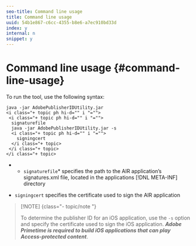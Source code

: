 ```yaml
---
seo-title: Command line usage
title: Command line usage
uuid: 54b1e867-c6cc-4355-b8e6-a7ec910bd33d
index: y
internal: n
snippet: y
---
```


# Command line usage {#command-line-usage}

To run the tool, use the following syntax:

```
java -jar AdobePublisherIDUtility.jar 
<i class="+ topic ph hi-d="" i "="">
 <i class="+ topic ph hi-d="" i "="">
  signaturefile 
  java -jar AdobePublisherIDUtility.jar -s 
  <i class="+ topic ph hi-d="" i "="">
    signingcert
  </i class="+ topic>
 </i class="+ topic>
</i class="+ topic>
```

* * `signaturefile`* specifies the path to the AIR application’s signatures.xml file, located in the applications [!DNL META-INF] directory 

* `signingcert` specifies the certificate used to sign the AIR application

>[!NOTE] {class="- topic/note "}
>
>To determine the publisher ID for an iOS application, use the `-s` option and specify the certificate used to sign the iOS application. ***Adobe Primetime is required to build iOS applications that can play Access-protected content***.


